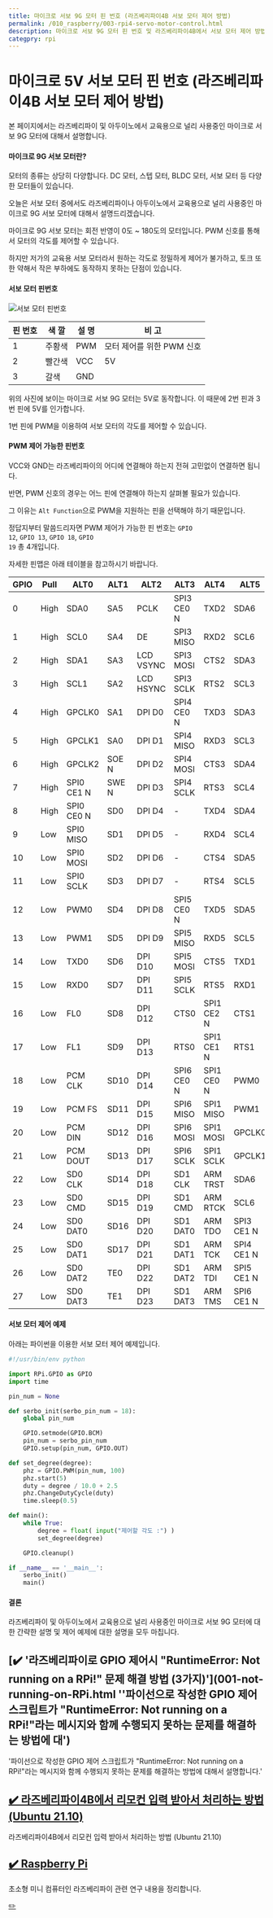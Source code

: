 ```yaml
---
title: 마이크로 서보 9G 모터 핀 번호 (라즈베리파이4B 서보 모터 제어 방법)
permalink: /010_raspberry/003-rpi4-servo-motor-control.html
description: 마이크로 서보 9G 모터 핀 번호 및 라즈베리파이4B에서 서보 모터 제어 방법 설명
categpry: rpi
---
```



마이크로 5V 서보 모터 핀 번호 (라즈베리파이4B 서보 모터 제어 방법)
===


본 페이지에서는 라즈베리파이 및 아두이노에서 교육용으로 널리 사용중인 
마이크로 서보 9G 모터에 대해서 설명합니다. 


#### 마이크로 9G 서보 모터란?


모터의 종류는 상당히 다양합니다. 
DC 모터, 스텝 모터, BLDC 모터, 서보 모터 등 다양한 모터들이 있습니다. 


오늘은 서보 모터 중에서도 라즈베리파이나 아두이노에서 
교육용으로 널리 사용중인 마이크로 9G 서보 모터에 대해서 설명드리겠습니다. 


마이크로 9G 서보 모터는 회전 반영이 0도 ~ 180도의 모터입니다. 
PWM 신호를 통해서 모터의 각도를 제어할 수 있습니다. 


하지만 저가의 교육용 서보 모터라서 원하는 각도로 정밀하게 제어가 불가하고, 
토크 또한 약해서 작은 부하에도 동작하지 못하는 단점이 있습니다. 


#### 서보 모터 핀번호


![서보 모터 핀번호](/assets/images/003-rpi4-servo-motor-control.jpg)


|핀 번호|색  깔|설  명|비  고|
|--|--|--|--|
|1|주황색|PWM|모터 제어를 위한 PWM 신호|
|2|빨간색|VCC|5V|
|3|갈색|GND|    |


위의 사진에 보이는 마이크로 서보 9G 모터는 5V로 동작합니다. 
이 때문에 2번 핀과 3번 핀에 5V를 인가합니다. 


1번 핀에 PWM을 이용하여 서보 모터의 각도를 제어할 수 있습니다. 


#### PWM 제어 가능한 핀번호


VCC와 GND는 라즈베리파이의 어디에 연결해야 하는지 
전혀 고민없이 연결하면 됩니다. 


반면, PWM 신호의 경우는 어느 핀에 연결해야 하는지 
살펴볼 필요가 있습니다. 


그 이유는 <code>Alt Function</code>으로 PWM을 지원하는 핀을 
선택해야 하기 때문입니다. 


정답지부터 말씀드리자면 PWM 제어가 가능한 핀 번호는 
<code>GPIO 12</code>, <code>GPIO 13</code>, 
<code>GPIO 18</code>, <code>GPIO 19</code> 총 4개입니다. 


자세한 핀맵은 아래 테이블을 참고하시기 바랍니다. 


|GPIO|Pull|ALT0|ALT1|ALT2|ALT3|ALT4|ALT5|
|--|--|--|--|--|--|--|--|
|0|High|SDA0|SA5|PCLK|SPI3 CE0 N|TXD2|SDA6|
|1|High|SCL0|SA4|DE|SPI3 MISO|RXD2|SCL6|
|2|High|SDA1|SA3|LCD VSYNC|SPI3 MOSI|CTS2|SDA3|
|3|High|SCL1|SA2|LCD HSYNC|SPI3 SCLK|RTS2|SCL3|
|4|High|GPCLK0|SA1|DPI D0|SPI4 CE0 N|TXD3|SDA3|
|5|High|GPCLK1|SA0|DPI D1|SPI4 MISO|RXD3|SCL3|
|6|High|GPCLK2|SOE N|DPI D2|SPI4 MOSI|CTS3|SDA4|
|7|High|SPI0 CE1 N|SWE N|DPI D3|SPI4 SCLK|RTS3|SCL4|
|8|High|SPI0 CE0 N|SD0|DPI D4|-|TXD4|SDA4|
|9|Low|SPI0 MISO|SD1|DPI D5|-|RXD4|SCL4|
|10|Low|SPI0 MOSI|SD2|DPI D6|-|CTS4|SDA5|
|11|Low|SPI0 SCLK|SD3|DPI D7|-|RTS4|SCL5|
|12|Low|PWM0|SD4|DPI D8|SPI5 CE0 N|TXD5|SDA5|
|13|Low|PWM1|SD5|DPI D9|SPI5 MISO|RXD5|SCL5|
|14|Low|TXD0|SD6|DPI D10|SPI5 MOSI|CTS5|TXD1|
|15|Low|RXD0|SD7|DPI D11|SPI5 SCLK|RTS5|RXD1|
|16|Low|FL0|SD8|DPI D12|CTS0|SPI1 CE2 N|CTS1|
|17|Low|FL1|SD9|DPI D13|RTS0|SPI1 CE1 N|RTS1|
|18|Low|PCM CLK|SD10|DPI D14|SPI6 CE0 N|SPI1 CE0 N|PWM0|
|19|Low|PCM FS|SD11|DPI D15|SPI6 MISO|SPI1 MISO|PWM1|
|20|Low|PCM DIN|SD12|DPI D16|SPI6 MOSI|SPI1 MOSI|GPCLK0|
|21|Low|PCM DOUT|SD13|DPI D17|SPI6 SCLK|SPI1 SCLK|GPCLK1|
|22|Low|SD0 CLK|SD14|DPI D18|SD1 CLK|ARM TRST|SDA6|
|23|Low|SD0 CMD|SD15|DPI D19|SD1 CMD|ARM RTCK|SCL6|
|24|Low|SD0 DAT0|SD16|DPI D20|SD1 DAT0|ARM TDO|SPI3 CE1 N|
|25|Low|SD0 DAT1|SD17|DPI D21|SD1 DAT1|ARM TCK|SPI4 CE1 N|
|26|Low|SD0 DAT2|TE0|DPI D22|SD1 DAT2|ARM TDI|SPI5 CE1 N|
|27|Low|SD0 DAT3|TE1|DPI D23|SD1 DAT3|ARM TMS|SPI6 CE1 N|


#### 서보 모터 제어 예제


아래는 파이썬을 이용한 서보 모터 제어 예제입니다. 


```python
#!/usr/bin/env python

import RPi.GPIO as GPIO
import time

pin_num = None

def serbo_init(serbo_pin_num = 18):
    global pin_num

    GPIO.setmode(GPIO.BCM)
    pin_num = serbo_pin_num
    GPIO.setup(pin_num, GPIO.OUT)

def set_degree(degree):
    phz = GPIO.PWM(pin_num, 100)
    phz.start(5)
    duty = degree / 10.0 + 2.5
    phz.ChangeDutyCycle(duty)
    time.sleep(0.5)

def main():
    while True:
        degree = float( input("제어할 각도 :") )
        set_degree(degree)

    GPIO.cleanup()

if __name__ == '__main__':
    serbo_init()
    main()
```


#### 결론


라즈베리파이 및 아두이노에서 교육용으로 널리 사용중인 
마이크로 서보 9G 모터에 대한 간략한 설명 및 
제어 예제에 대한 설명을 모두 마칩니다. 







[✔️  '라즈베리파이로 GPIO 제어시 \"RuntimeError: Not running on a RPi!\" 문제 해결 방법 (3가지)'](001-not-running-on-RPi.html ''파이선으로 작성한 GPIO 제어 스크립트가 "RuntimeError: Not running on a RPi!"라는 메시지와 함께 수행되지 못하는 문제를 해결하는 방법에 대')
---


'파이선으로 작성한 GPIO 제어 스크립트가 "RuntimeError: Not running on a RPi!"라는 메시지와 함께 수행되지 못하는 문제를 해결하는 방법에 대해서 설명합니다.'


[✔️  라즈베리파이4B에서 리모컨 입력 받아서 처리하는 방법 (Ubuntu 21.10)](002-rpi4-ir-receiver-ubuntu-21-10.html '라즈베리파이4B에서 리모컨 입력 받아서 처리하는 방법 (Ubu')
---


라즈베리파이4B에서 리모컨 입력 받아서 처리하는 방법 (Ubuntu 21.10)


[✔️  Raspberry Pi](index.html '초소형 미니 컴퓨터인 라즈베리파이 관련 연구 ')
---


초소형 미니 컴퓨터인 라즈베리파이 관련 연구 내용을 정리합니다.


[✏️ ](https://www.github.com/boyinblue/boyinblue.github.io/edit/main/010_raspberry/003-rpi4-servo-motor-control.md '수정하기')

